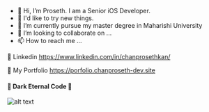 * 👋 Hi, I’m Proseth. I am a Senior iOS Developer.
* 🤯 I'd like to try new things.
* 🏰 I’m currently pursue my master degree in Maharishi University
* 🥷 I’m looking to collaborate on ...
* 📫 How to reach me ...

🚀 Linkedin https://www.linkedin.com/in/chanprosethkan/


🚀 My Portfolio https://porfolio.chanproseth-dev.site

####  👿 Dark Eternal Code  👿

![alt text](https://github.com/kanchanproseth/kanchanproseth/blob/main/b1.jpg)


<!---
kanchanproseth/kanchanproseth is a ✨ special ✨ repository because its `README.md` (this file) appears on your GitHub profile.
You can click the Preview link to take a look at your changes.
--->
